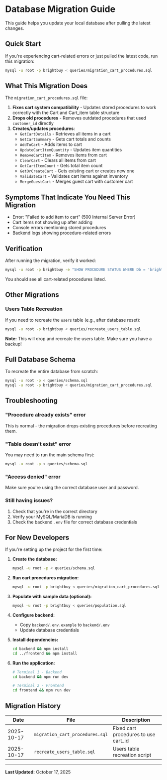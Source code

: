 # Database Migration Guide

This guide helps you update your local database after pulling the latest changes.

## Quick Start

If you're experiencing cart-related errors or just pulled the latest code, run this migration:

```bash
mysql -u root -p brightbuy < queries/migration_cart_procedures.sql
```

## What This Migration Does

The `migration_cart_procedures.sql` file:

1. **Fixes cart system compatibility** - Updates stored procedures to work correctly with the Cart and Cart_item table structure
2. **Drops old procedures** - Removes outdated procedures that used `customer_id` directly
3. **Creates/updates procedures**:
   - `GetCartDetails` - Retrieves all items in a cart
   - `GetCartSummary` - Gets cart totals and counts
   - `AddToCart` - Adds items to cart
   - `UpdateCartItemQuantity` - Updates item quantities
   - `RemoveCartItem` - Removes items from cart
   - `ClearCart` - Clears all items from cart
   - `GetCartItemCount` - Gets total item count
   - `GetOrCreateCart` - Gets existing cart or creates new one
   - `ValidateCart` - Validates cart items against inventory
   - `MergeGuestCart` - Merges guest cart with customer cart

## Symptoms That Indicate You Need This Migration

- Error: "Failed to add item to cart" (500 Internal Server Error)
- Cart items not showing up after adding
- Console errors mentioning stored procedures
- Backend logs showing procedure-related errors

## Verification

After running the migration, verify it worked:

```bash
mysql -u root -p brightbuy -e "SHOW PROCEDURE STATUS WHERE Db = 'brightbuy' AND Name LIKE '%Cart%';"
```

You should see all cart-related procedures listed.

## Other Migrations

### Users Table Recreation

If you need to recreate the `users` table (e.g., after database reset):

```bash
mysql -u root -p brightbuy < queries/recreate_users_table.sql
```

**Note:** This will drop and recreate the users table. Make sure you have a backup!

## Full Database Schema

To recreate the entire database from scratch:

```bash
mysql -u root -p < queries/schema.sql
mysql -u root -p brightbuy < queries/migration_cart_procedures.sql
```

## Troubleshooting

### "Procedure already exists" error

This is normal - the migration drops existing procedures before recreating them.

### "Table doesn't exist" error

You may need to run the main schema first:

```bash
mysql -u root -p < queries/schema.sql
```

### "Access denied" error

Make sure you're using the correct database user and password.

### Still having issues?

1. Check that you're in the correct directory
2. Verify your MySQL/MariaDB is running
3. Check the backend `.env` file for correct database credentials

## For New Developers

If you're setting up the project for the first time:

1. **Create the database:**

   ```bash
   mysql -u root -p < queries/schema.sql
   ```

2. **Run cart procedures migration:**

   ```bash
   mysql -u root -p brightbuy < queries/migration_cart_procedures.sql
   ```

3. **Populate with sample data (optional):**

   ```bash
   mysql -u root -p brightbuy < queries/population.sql
   ```

4. **Configure backend:**

   - Copy `backend/.env.example` to `backend/.env`
   - Update database credentials

5. **Install dependencies:**

   ```bash
   cd backend && npm install
   cd ../frontend && npm install
   ```

6. **Run the application:**

   ```bash
   # Terminal 1 - Backend
   cd backend && npm run dev

   # Terminal 2 - Frontend
   cd frontend && npm run dev
   ```

## Migration History

| Date       | File                            | Description                          |
| ---------- | ------------------------------- | ------------------------------------ |
| 2025-10-17 | `migration_cart_procedures.sql` | Fixed cart procedures to use cart_id |
| 2025-10-17 | `recreate_users_table.sql`      | Users table recreation script        |

---

**Last Updated:** October 17, 2025
